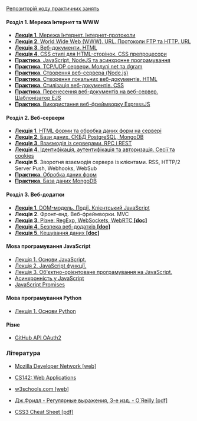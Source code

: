 [Репозиторій коду практичних занять](https://github.com/PublicHadyniak/webprogbase-samples)

#### Розділ 1. Мережа Інтернет та WWW
* [__Лекція 1__. Мережа Інтернет. Інтернет-протоколи](https://docs.google.com/document/d/1b-kMAThhYetpXmOm4a9W56UmpzobcO0E206dES1MGr8/edit?usp=sharing)
* [__Лекція 2__. World Wide Web (WWW). URL. Протоколи FTP та HTTP. URL](https://docs.google.com/document/d/1aUdlTlbHDYhhdf2gVs1j94FmBrLviKb8QLfFVxqi-0A/edit?usp=sharing)
* [__Лекція 3__. Веб-документи. HTML](https://docs.google.com/document/d/1Tv8rHao5HrPVEXb-oBW0PBNob6lxxRNrDgeYRsNXrUM/edit?usp=sharing)
* [__Лекція 4__. CSS стилі для HTML-сторінок. CSS препроцесори](https://docs.google.com/document/d/1GW0ElUPt42Ovl1N-0vdzh5Ov0Pmc_XcVVm1vh5_Om_0/edit?usp=sharing)
* [__Практика__. JavaScript, NodeJS та асинхронне програмування](https://docs.google.com/document/d/1rube_UiA7ORdPwocy1gh393GkjAjncSVvwXeCA-GmIw/edit?usp=sharing)
* [__Практика__. TCP/UDP сервери. Модулі net та dgram](https://docs.google.com/document/d/1mld2i2IOzibbQfRr7puVZnyphCHn0UK3egm39uZFKEg/edit?usp=sharing)
* [__Практика__. Створення веб-сервера (Node.js)](https://docs.google.com/document/d/1VudR5m8HZ9S7RMNT3ge9b8hED8Lchx-OdPRVPY5gUK8/edit?usp=sharing)
* [__Практика__. Створення локальних веб-документів. HTML](https://docs.google.com/document/d/1SfcG2e1EjjhKd4cuurEgtgq8J4eb07eOfD4jVn-zYXI/edit?usp=sharing)
* [__Практика__. Стилізація веб-документів. CSS](https://docs.google.com/document/d/1v4kIemN3qgGfmeOXYWrJ3kmvqa0OIXCXR5XigcTx010/edit?usp=sharing)
* [__Практика__. Перенесення веб-документів на веб-сервер. Шаблонізатор EJS](https://docs.google.com/document/d/1iki7n8Lv6vigWvxzIH4Q9WfCG2VD2tLbN-3SW1xD1wo/edit?usp=sharing)
* [__Практика__. Використання веб-фреймворку ExpressJS](https://docs.google.com/document/d/1UeVu_m42o9gMfahnI9J8rqP1X12hMahNXrBKtf763Ro/edit?usp=sharing)

#### Розділ 2. Веб-сервери
* [__Лекція 1__. HTML форми та обробка даних форм на сервері](https://docs.google.com/document/d/1v4XTd-GjySxMYO9bJe5r1qvbp1Ar6aoYdr0XM4vDfQ4/edit?usp=sharing)
* [__Лекція 2__. Бази даних. СКБД PostgreSQL, MongoDB](https://docs.google.com/document/d/1eUSkjpnFdsBIcmFfr3VuYU5NYDZWcWqJcokqozLJNHk/edit?usp=sharing)
* [__Лекція 3__. Взаємодія із серверами. RPC i REST](https://docs.google.com/document/d/1itXB78R5S8LMTUG3iAeDROSuB01IalxLV_Woe8Ufezc/edit?usp=sharing)
* [__Лекція 4__. Ідентифікація, аутентифікація та авторизація. Сесії та cookies](https://docs.google.com/document/d/1FtMf7wM4i6hvHKhlGk9pOVhubPaJ1q0lRzw7eSJ6Now/edit?usp=sharing)
* __Лекція 5__. Зворотня взаємодія сервера із клієнтами. RSS, HTTP/2 Server Push, Webhooks, WebSub
* [__Практика__. Обробка даних форм](https://docs.google.com/document/d/161QGwC2GwhoXnf11kC83CY4vZ7t0FaoKj5keog3AObA/edit?usp=sharing)
* [__Практика__. База даних MongoDB](https://docs.google.com/document/d/1Oy6_hV-YEjYZOxlqWqR5SseA1CC6goMkzZ2qpdxDCQM/edit?usp=sharing)

#### Розділ 3. Веб-додатки
* [__Лекція 1__. DOM-модель. Події. Клієнтський JavaScript](https://docs.google.com/document/d/1mIldGzuvFkXogoe8Y-nOXhJxcXXkmFcXeO9jFhLW42Y/edit?usp=sharing)
* __Лекція 2__. Фронт-енд. Веб-фреймворки. MVC 
* [__Лекція 3__. Різне: RegExp, WebSockets, WebRTC __[doc]__](https://docs.google.com/document/d/1ELrOLdMG0wKgKKzx2YngUsayla6fhqH_879QLdpc27k/edit?usp=sharing)
* [__Лекція 4__. Безпека веб-додатків __[doc]__](https://docs.google.com/document/d/1OiSVXT9-vU5WYfR-ECPRxPHJnn9moi9u80kptfIhRyE/edit?usp=sharing)
* [__Лекція 5__. Кешування даних __[doc]__](https://docs.google.com/document/d/19t3JmKHsdtKV8HYWPPLw_804qeRxpST493L-azXjOjs/edit?usp=sharing)

#### Мова програмування **JavaScript**
* [Лекція 1. Основи JavaScript.](https://docs.google.com/document/d/1w26wGUTvzBC9bLhoNEfjV4RJPTJ6nlYL6ue3Hc8NKD4/edit?usp=sharing)
* [Лекція 2. JavaScript функції.](https://docs.google.com/document/d/1YCbH5xZuIL4F0R_0ZSNdm5FlMLqpXv2WnfVgUApD3ic/edit?usp=sharing)
* [Лекція 3. Об'єктно-орієнтоване програмування на JavaScript.](https://docs.google.com/document/d/17WC2xmCFv9TdOAKvDK0ETcR-bYsk22i1m9aCRZFYARQ/edit?usp=sharing)
* [Асинхронність у JavaScript](https://github.com/PublicHadyniak/webprogbase/wiki/%D0%90%D1%81%D0%B8%D0%BD%D1%85%D1%80%D0%BE%D0%BD%D0%BD%D1%96%D1%81%D1%82%D1%8C-%D1%83-JavaScript)
* [JavaScript Promises](https://github.com/PublicHadyniak/webprogbase/wiki/JavaScript-Promises)


#### Мова програмування **Python**
* [Лекція 1. Основи Python](https://docs.google.com/document/d/1T3bio3l5GGc9-4XBGFstfcj8i67MfFygu-bYqvB0haU/edit?usp=sharing)


#### Різне
* [GitHub API OAuth2][github-oauth]

### Література
* [Mozilla Developer Network [web]][book-mdn]
* [CS142: Web Applications][cs142]
* [w3schools.com [web]](http://www.w3schools.com/)
* [Дж.Фридл - Регулярные выражения, 3-е изд. - O`Reilly [pdf]][book-regex]
* [CSS3 Cheat Sheet [pdf]][book-css-sheet]

  [book-regex]: https://drive.google.com/open?id=0B2DT7H96sv8fTWxwRktTYTdIdEE
  [book-mdn]: https://developer.mozilla.org/en-US/
  [book-css-sheet]: http://media.mediatemple.netdna-cdn.com/wp-content/uploads/images/css3-cheat-sheet/css3-cheat-sheet.pdf
  [python1]: https://docs.google.com/document/d/1T3bio3l5GGc9-4XBGFstfcj8i67MfFygu-bYqvB0haU/edit?usp=sharing
  [github-oauth]: https://docs.google.com/document/d/11BCmzX_n2PqQIUvFN_nAUN31lWw_3s0LBi7-tHu_FoM/edit?usp=sharing
  [cs142]: http://web.stanford.edu/class/cs142/

